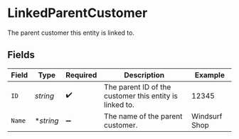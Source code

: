 # LinkedParentCustomer

The parent customer this entity is linked to.


## Fields

| Field                                                   | Type                                                    | Required                                                | Description                                             | Example                                                 |
| ------------------------------------------------------- | ------------------------------------------------------- | ------------------------------------------------------- | ------------------------------------------------------- | ------------------------------------------------------- |
| `ID`                                                    | *string*                                                | :heavy_check_mark:                                      | The parent ID of the customer this entity is linked to. | 12345                                                   |
| `Name`                                                  | **string*                                               | :heavy_minus_sign:                                      | The name of the parent customer.                        | Windsurf Shop                                           |